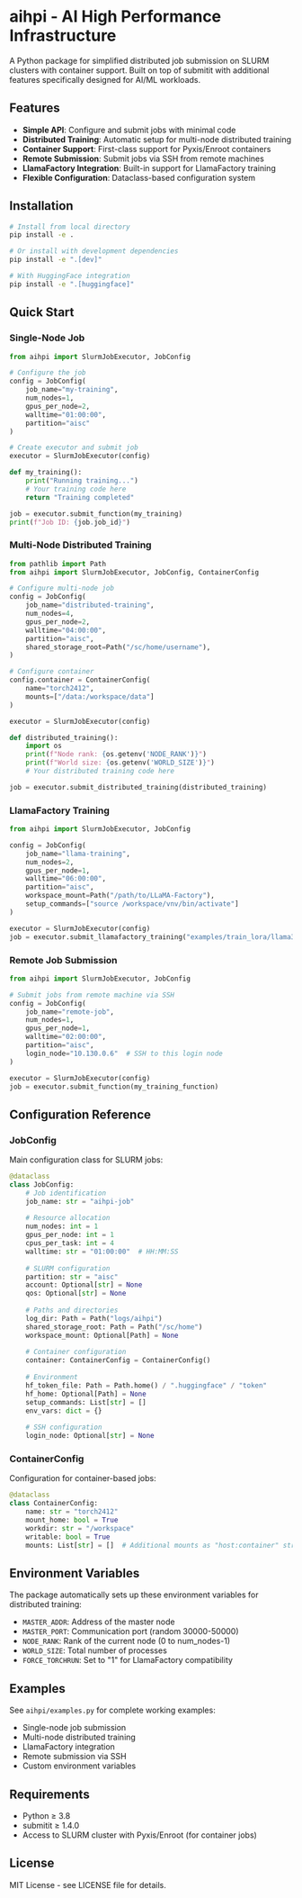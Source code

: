 # aihpi - AI High Performance Infrastructure

A Python package for simplified distributed job submission on SLURM clusters with container support. Built on top of submitit with additional features specifically designed for AI/ML workloads.

## Features

- **Simple API**: Configure and submit jobs with minimal code
- **Distributed Training**: Automatic setup for multi-node distributed training
- **Container Support**: First-class support for Pyxis/Enroot containers
- **Remote Submission**: Submit jobs via SSH from remote machines
- **LlamaFactory Integration**: Built-in support for LlamaFactory training
- **Flexible Configuration**: Dataclass-based configuration system

## Installation

```bash
# Install from local directory
pip install -e .

# Or install with development dependencies
pip install -e ".[dev]"

# With HuggingFace integration
pip install -e ".[huggingface]"
```

## Quick Start

### Single-Node Job

```python
from aihpi import SlurmJobExecutor, JobConfig

# Configure the job
config = JobConfig(
    job_name="my-training",
    num_nodes=1,
    gpus_per_node=2,
    walltime="01:00:00",
    partition="aisc"
)

# Create executor and submit job
executor = SlurmJobExecutor(config)

def my_training():
    print("Running training...")
    # Your training code here
    return "Training completed"

job = executor.submit_function(my_training)
print(f"Job ID: {job.job_id}")
```

### Multi-Node Distributed Training

```python
from pathlib import Path
from aihpi import SlurmJobExecutor, JobConfig, ContainerConfig

# Configure multi-node job
config = JobConfig(
    job_name="distributed-training",
    num_nodes=4,
    gpus_per_node=2,
    walltime="04:00:00",
    partition="aisc",
    shared_storage_root=Path("/sc/home/username"),
)

# Configure container
config.container = ContainerConfig(
    name="torch2412",
    mounts=["/data:/workspace/data"]
)

executor = SlurmJobExecutor(config)

def distributed_training():
    import os
    print(f"Node rank: {os.getenv('NODE_RANK')}")
    print(f"World size: {os.getenv('WORLD_SIZE')}")
    # Your distributed training code here

job = executor.submit_distributed_training(distributed_training)
```

### LlamaFactory Training

```python
from aihpi import SlurmJobExecutor, JobConfig

config = JobConfig(
    job_name="llama-training",
    num_nodes=2,
    gpus_per_node=1,
    walltime="06:00:00",
    partition="aisc",
    workspace_mount=Path("/path/to/LLaMA-Factory"),
    setup_commands=["source /workspace/vnv/bin/activate"]
)

executor = SlurmJobExecutor(config)
job = executor.submit_llamafactory_training("examples/train_lora/llama3_lora_sft.yaml")
```

### Remote Job Submission

```python
from aihpi import SlurmJobExecutor, JobConfig

# Submit jobs from remote machine via SSH
config = JobConfig(
    job_name="remote-job",
    num_nodes=1,
    gpus_per_node=1,
    walltime="02:00:00", 
    partition="aisc",
    login_node="10.130.0.6"  # SSH to this login node
)

executor = SlurmJobExecutor(config)
job = executor.submit_function(my_training_function)
```

## Configuration Reference

### JobConfig

Main configuration class for SLURM jobs:

```python
@dataclass
class JobConfig:
    # Job identification
    job_name: str = "aihpi-job"
    
    # Resource allocation  
    num_nodes: int = 1
    gpus_per_node: int = 1
    cpus_per_task: int = 4
    walltime: str = "01:00:00"  # HH:MM:SS
    
    # SLURM configuration
    partition: str = "aisc"
    account: Optional[str] = None
    qos: Optional[str] = None
    
    # Paths and directories
    log_dir: Path = Path("logs/aihpi")
    shared_storage_root: Path = Path("/sc/home")
    workspace_mount: Optional[Path] = None
    
    # Container configuration
    container: ContainerConfig = ContainerConfig()
    
    # Environment
    hf_token_file: Path = Path.home() / ".huggingface" / "token"
    hf_home: Optional[Path] = None
    setup_commands: List[str] = []
    env_vars: dict = {}
    
    # SSH configuration
    login_node: Optional[str] = None
```

### ContainerConfig

Configuration for container-based jobs:

```python
@dataclass
class ContainerConfig:
    name: str = "torch2412"
    mount_home: bool = True
    workdir: str = "/workspace"
    writable: bool = True
    mounts: List[str] = []  # Additional mounts as "host:container" strings
```

## Environment Variables

The package automatically sets up these environment variables for distributed training:

- `MASTER_ADDR`: Address of the master node
- `MASTER_PORT`: Communication port (random 30000-50000)
- `NODE_RANK`: Rank of the current node (0 to num_nodes-1)
- `WORLD_SIZE`: Total number of processes
- `FORCE_TORCHRUN`: Set to "1" for LlamaFactory compatibility

## Examples

See `aihpi/examples.py` for complete working examples:

- Single-node job submission
- Multi-node distributed training
- LlamaFactory integration
- Remote submission via SSH
- Custom environment variables

## Requirements

- Python ≥ 3.8
- submitit ≥ 1.4.0
- Access to SLURM cluster with Pyxis/Enroot (for container jobs)

## License

MIT License - see LICENSE file for details.